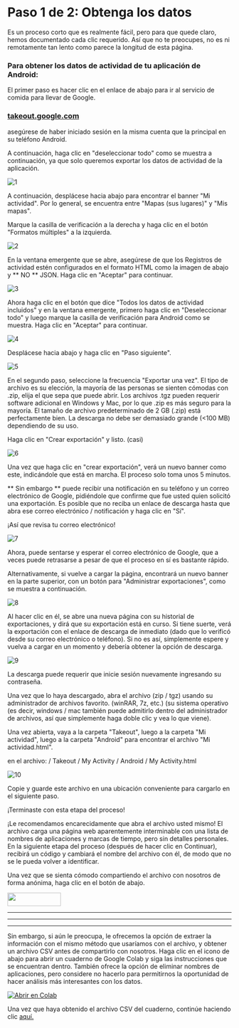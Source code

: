 # Paso 1 de 2: Obtenga los datos

Es un proceso corto que es realmente fácil, pero para que quede claro, hemos documentado cada clic requerido. Así que no te preocupes, no es ni remotamente tan lento como parece la longitud de esta página.

### Para obtener los datos de actividad de tu aplicación de Android:

El primer paso es hacer clic en el enlace de abajo para ir al servicio de comida para llevar de Google.

### <a href="https://takeout.google.com" target="_blank"> takeout.google.com </a>

asegúrese de haber iniciado sesión en la misma cuenta que la principal en su teléfono Android.

A continuación, haga clic en "deseleccionar todo" como se muestra a continuación, ya que solo queremos exportar los datos de actividad de la aplicación.


![1](https://user-images.githubusercontent.com/68754864/96494580-2dd69800-1264-11eb-93a3-8a2270246b41.png)


A continuación, desplácese hacia abajo para encontrar el banner "Mi actividad". Por lo general, se encuentra entre "Mapas (sus lugares)" y "Mis mapas".

Marque la casilla de verificación a la derecha y haga clic en el botón "Formatos múltiples" a la izquierda.


![2](https://user-images.githubusercontent.com/68754864/96494591-2fa05b80-1264-11eb-8639-2863cdcbf71d.png)


En la ventana emergente que se abre, asegúrese de que los Registros de actividad estén configurados en el formato HTML como la imagen de abajo y ** NO ** JSON. Haga clic en "Aceptar" para continuar.


![3](https://user-images.githubusercontent.com/68754864/96494593-3038f200-1264-11eb-87f8-0b629b36ce14.png)


Ahora haga clic en el botón que dice "Todos los datos de actividad incluidos" y en la ventana emergente, primero haga clic en "Deseleccionar todo" y luego marque la casilla de verificación para Android como se muestra. Haga clic en "Aceptar" para continuar.


![4](https://user-images.githubusercontent.com/68754864/96494595-30d18880-1264-11eb-8b41-3469de97fd8c.png)


Desplácese hacia abajo y haga clic en "Paso siguiente".


![5](https://user-images.githubusercontent.com/68754864/96494596-316a1f00-1264-11eb-814e-f31320e5c922.png)


En el segundo paso, seleccione la frecuencia "Exportar una vez". El tipo de archivo es su elección, la mayoría de las personas se sienten cómodas con .zip, elija el que sepa que puede abrir. Los archivos .tgz pueden requerir software adicional en Windows y Mac, por lo que .zip es más seguro para la mayoría. El tamaño de archivo predeterminado de 2 GB (.zip) está perfectamente bien. La descarga no debe ser demasiado grande (<100 MB) dependiendo de su uso.

Haga clic en "Crear exportación" y listo. (casi)


![6](https://user-images.githubusercontent.com/68754864/96494598-3202b580-1264-11eb-8605-0c415020ab06.png)


Una vez que haga clic en "crear exportación", verá un nuevo banner como este, indicándole que está en marcha. El proceso solo toma unos 5 minutos.

** Sin embargo ** puede recibir una notificación en su teléfono y un correo electrónico de Google, pidiéndole que confirme que fue usted quien solicitó una exportación. Es posible que no reciba un enlace de descarga hasta que abra ese correo electrónico / notificación y haga clic en "Sí".

¡Así que revisa tu correo electrónico!


![7](https://user-images.githubusercontent.com/68754864/96494600-329b4c00-1264-11eb-8fc3-c50fc6694cd1.png)


Ahora, puede sentarse y esperar el correo electrónico de Google, que a veces puede retrasarse a pesar de que el proceso en sí es bastante rápido.

Alternativamente, si vuelve a cargar la página, encontrará un nuevo banner en la parte superior, con un botón para "Administrar exportaciones", como se muestra a continuación.


![8](https://user-images.githubusercontent.com/68754864/96494602-3333e280-1264-11eb-9783-3fd16e0bfc68.png)


Al hacer clic en él, se abre una nueva página con su historial de exportaciones, y dirá que su exportación está en curso. Si tiene suerte, verá la exportación con el enlace de descarga de inmediato (dado que lo verificó desde su correo electrónico o teléfono). Si no es así, simplemente espere y vuelva a cargar en un momento y debería obtener la opción de descarga.


![9](https://user-images.githubusercontent.com/68754864/96494604-33cc7900-1264-11eb-9f82-d90ccdc70ec5.png)


La descarga puede requerir que inicie sesión nuevamente ingresando su contraseña.

Una vez que lo haya descargado, abra el archivo (zip / tgz) usando su administrador de archivos favorito. (winRAR, 7z, etc.) (su sistema operativo (es decir, windows / mac también puede admitirlo dentro del administrador de archivos, así que simplemente haga doble clic y vea lo que viene).

Una vez abierta, vaya a la carpeta "Takeout", luego a la carpeta "Mi actividad", luego a la carpeta "Android" para encontrar el archivo "Mi actividad.html".

en el archivo: / Takeout / My Activity / Android / My Activity.html


![10](https://user-images.githubusercontent.com/68754864/96496886-76dc1b80-1267-11eb-9805-562158c3a71e.png)


Copie y guarde este archivo en una ubicación conveniente para cargarlo en el siguiente paso.

¡Terminaste con esta etapa del proceso!

¡Le recomendamos encarecidamente que abra el archivo usted mismo! El archivo carga una página web aparentemente interminable con una lista de nombres de aplicaciones y marcas de tiempo, pero sin detalles personales. En la siguiente etapa del proceso (después de hacer clic en Continuar), recibirá un código y cambiará el nombre del archivo con él, de modo que no se le pueda volver a identificar.

Una vez que se sienta cómodo compartiendo el archivo con nosotros de forma anónima, haga clic en el botón de abajo.

[<img src = "https://user-images.githubusercontent.com/42762378/101690680-9dfae080-3a93-11eb-8552-e4a65f2babfc.png" height = "30" width = "120">](https://delaiglesialab.github.io/DigitalRhythmsProject/es/Questionnaires)

<hr>
<hr>
<hr>

Sin embargo, si aún le preocupa, le ofrecemos la opción de extraer la información con el mismo método que usaríamos con el archivo, y obtener un archivo CSV antes de compartirlo con nosotros. Haga clic en el icono de abajo para abrir un cuaderno de Google Colab y siga las instrucciones que se encuentran dentro. También ofrece la opción de eliminar nombres de aplicaciones, pero considere no hacerlo para permitirnos la oportunidad de hacer análisis más interesantes con los datos.

[![Abrir en Colab](https://colab.research.google.com/assets/colab-badge.svg)](https://colab.research.google.com/github/delaiglesialab/DigitalRhythmsProject/blob/main/es/espa%C3%B1ol_Android_Timestamps_Notebook.ipynb)

Una vez que haya obtenido el archivo CSV del cuaderno, continúe haciendo clic <a href="https://delaiglesialab.github.io/DigitalRhythmsProject/es/Questionnaires"> aquí. </a>
